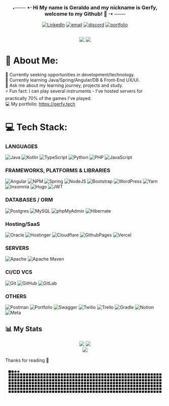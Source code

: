 ### <p align = center> ˖─── ⋆⋅ Hi My name is Geraldo and my nickname is Gerfy, welcome to my Github! 👋  ⋅⋆ ───

<div align="center">
  
[![LinkedIn](https://img.shields.io/badge/LinkedIn-0077B5?style=for-the-badge&logo=linkedin&logoColor=white)](https://linkedin.com/in/geraldoaafilho) 
[![email](https://img.shields.io/badge/Gmail-D14836?style=for-the-badge&logo=gmail&logoColor=white)](mailto:geraldoalves@gerfy.tech) 
[![discord](https://img.shields.io/badge/Discord-5865F2?style=for-the-badge&logo=discord&logoColor=white)](https://discordapp.com/users/217155541657583627)
[![portfolio](https://img.shields.io/badge/Portfolio-255E63?style=for-the-badge&logo=About.me&logoColor=white)](https://gerfy.tech/)

</div>

##

<div align="center">
    <img height="180em" src="https://github-stats-alpha.vercel.app/api?username=Gerfy1&cc=141322&tc=FE428E&ic=fff&bc=0000">
    <img height="180em" src="https://github-readme-stats.vercel.app/api/top-langs/?username=Gerfy1&hide=Jupyter%20Notebook,GDScript,VHDL,verilog,Systemverilog,TeX,shell,css&layout=compact&langs_count=7&theme=radical"/>
</div>




# 💫 About Me:
🔭 Currently seeking opportunities in development/technology.<br>🌱 Currently learning Java/Spring/Angular/DB & Front-End UX/UI.<br>💬 Ask me about my learning journey, projects and study.<br>⚡ Fun fact: I can play several instruments - I've hosted servers for practically 70% of the games I've played.<br>💻 My portfolio: https://gerfy.tech

# 💻 Tech Stack:
### LANGUAGES
![Java](https://img.shields.io/badge/java-%23ED8B00.svg?style=for-the-badge&logo=openjdk&logoColor=white) 
![Kotlin](https://img.shields.io/badge/kotlin-%237F52FF.svg?style=for-the-badge&logo=kotlin&logoColor=white)
![TypeScript](https://img.shields.io/badge/TypeScript-007ACC?style=for-the-badge&logo=typescript&logoColor=white)
![Python](https://img.shields.io/badge/python-3670A0?style=for-the-badge&logo=python&logoColor=ffdd54) 
![PHP](https://img.shields.io/badge/php-%23777BB4.svg?style=for-the-badge&logo=php&logoColor=white) 
![JavaScript](https://img.shields.io/badge/javascript-%23323330.svg?style=for-the-badge&logo=javascript&logoColor=%23F7DF1E) 
### FRAMEWORKS, PLATFORMS & LIBRARIES
![Angular](https://img.shields.io/badge/angular-%23DD0031.svg?style=for-the-badge&logo=angular&logoColor=white)
![NPM](https://img.shields.io/badge/NPM-%23CB3837.svg?style=for-the-badge&logo=npm&logoColor=white) 
![Spring](https://img.shields.io/badge/spring-%236DB33F.svg?style=for-the-badge&logo=spring&logoColor=white)
![NodeJS](https://img.shields.io/badge/node.js-6DA55F?style=for-the-badge&logo=node.js&logoColor=white) 
![Bootstrap](https://img.shields.io/badge/bootstrap-%238511FA.svg?style=for-the-badge&logo=bootstrap&logoColor=white) 
![WordPress](https://img.shields.io/badge/WordPress-%23117AC9.svg?style=for-the-badge&logo=WordPress&logoColor=white) 
![Yarn](https://img.shields.io/badge/yarn-%232C8EBB.svg?style=for-the-badge&logo=yarn&logoColor=white)
![Insomnia](https://img.shields.io/badge/Insomnia-black?style=for-the-badge&logo=insomnia&logoColor=5849BE) 
![Hugo](https://img.shields.io/badge/Hugo-black.svg?style=for-the-badge&logo=Hugo) 
![JWT](https://img.shields.io/badge/JWT-black?style=for-the-badge&logo=JSON%20web%20tokens) 
### DATABASES / ORM
![Postgres](https://img.shields.io/badge/postgres-%23316192.svg?style=for-the-badge&logo=postgresql&logoColor=white) 
![MySQL](https://img.shields.io/badge/mysql-4479A1.svg?style=for-the-badge&logo=mysql&logoColor=white) 
![phpMyAdmin](https://img.shields.io/badge/phpmyadmin-6C78AF?style=for-the-badge&logo=phpmyadmin&logoColor=white) 
![Hibernate](https://img.shields.io/badge/Hibernate-59666C?style=for-the-badge&logo=Hibernate&logoColor=white)  
### Hosting/SaaS
![Oracle](https://img.shields.io/badge/Oracle-F80000?style=for-the-badge&logo=oracle&logoColor=white) 
![Hostinger](https://img.shields.io/badge/Hostinger-673DE6?style=for-the-badge&logo=hostinger&logoColor=white)
![Cloudflare](https://img.shields.io/badge/Cloudflare-F38020?style=for-the-badge&logo=Cloudflare&logoColor=white) 
![GithubPages](https://img.shields.io/badge/github%20pages-121013?style=for-the-badge&logo=github&logoColor=white)
![Vercel](https://img.shields.io/badge/vercel-%23000000.svg?style=for-the-badge&logo=vercel&logoColor=white)
### SERVERS
![Apache](https://img.shields.io/badge/apache-%23D42029.svg?style=for-the-badge&logo=apache&logoColor=white) 
![Apache Maven](https://img.shields.io/badge/Apache%20Maven-C71A36?style=for-the-badge&logo=Apache%20Maven&logoColor=white) 
### CI/CD VCS
![Git](https://img.shields.io/badge/git-%23F05033.svg?style=for-the-badge&logo=git&logoColor=white) 
![GitHub](https://img.shields.io/badge/github-%23121011.svg?style=for-the-badge&logo=github&logoColor=white) 
![GitLab](https://img.shields.io/badge/gitlab-%23181717.svg?style=for-the-badge&logo=gitlab&logoColor=white) 
### OTHERS
![Postman](https://img.shields.io/badge/Postman-FF6C37?style=for-the-badge&logo=postman&logoColor=white) 
![Portfolio](https://img.shields.io/badge/Portfolio-%23000000.svg?style=for-the-badge&logo=firefox&logoColor=#FF7139) 
![Swagger](https://img.shields.io/badge/-Swagger-%23Clojure?style=for-the-badge&logo=swagger&logoColor=white) 
![Twilio](https://img.shields.io/badge/Twilio-F22F46?style=for-the-badge&logo=Twilio&logoColor=white) 
![Trello](https://img.shields.io/badge/Trello-%23026AA7.svg?style=for-the-badge&logo=Trello&logoColor=white) 
![Gradle](https://img.shields.io/badge/Gradle-02303A.svg?style=for-the-badge&logo=Gradle&logoColor=white) 
![Notion](https://img.shields.io/badge/Notion-%23000000.svg?style=for-the-badge&logo=notion&logoColor=white) 
![Meta](https://img.shields.io/badge/Meta-%230467DF.svg?style=for-the-badge&logo=Meta&logoColor=white)


## 📊 **My Stats**
<div align="center">
  <img height="150" src="https://github-readme-stats.vercel.app/api?username=Gerfy1&show_icons=true&theme=radical&line_height=27"/>
  <img height="150" src="https://github-readme-streak-stats.herokuapp.com?user=Gerfy1&theme=radical"/>
</div>
<div align="center">
  <img height="182em" src="http://github-profile-summary-cards.vercel.app/api/cards/profile-details?username=Gerfy1&show_icons=true&theme=radical&line_height=27"/>
</div>

  Thanks for reading 💜

<img src="https://raw.githubusercontent.com/gerfy1/gerfy1/output/snake.svg" alt="Snake animation" />

